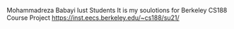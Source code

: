 Mohammadreza Babayi
Iust Students
It is my soulotions for Berkeley CS188 Course Project https://inst.eecs.berkeley.edu/~cs188/su21/

